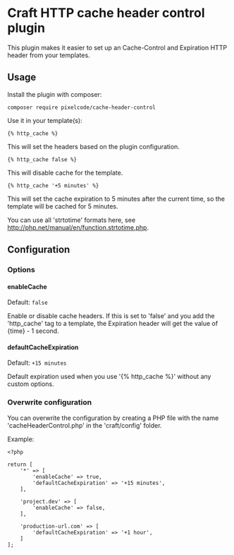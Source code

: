 # Craft HTTP cache header control plugin

This plugin makes it easier to set up an Cache-Control and Expiration HTTP header from your templates.

## Usage

Install the plugin with composer:
```
composer require pixelcode/cache-header-control
```

Use it in your template(s):

```
{% http_cache %}
```
This will set the headers based on the plugin configuration.

```
{% http_cache false %}
```
This will disable cache for the template.


```
{% http_cache '+5 minutes' %}
```
This will set the cache expiration to 5 minutes after the current time, so the template will be cached for 5 minutes.

You can use all 'strtotime' formats here, see http://php.net/manual/en/function.strtotime.php.



## Configuration

### Options 

#### enableCache

Default: `false`

Enable or disable cache headers. If this is set to 'false' and you add the 'http_cache' tag to a template, the Expiration header will get the value of {time} - 1 second.


#### defaultCacheExpiration

Default: `+15 minutes`

Default expiration used when you use '{% http_cache %}' without any custom options.


### Overwrite configuration

You can overwrite the configuration by creating a PHP file with the name 'cacheHeaderControl.php' in the 'craft/config' folder.
 
Example:

```
<?php

return [
    '*' => [
        'enableCache' => true,
        'defaultCacheExpiration' => '+15 minutes',
    ],
    
    'project.dev' => [
        'enableCache' => false,
    ],
    
    'production-url.com' => [
        'defaultCacheExpiration' => '+1 hour',
    ]
];

```

